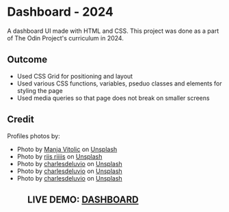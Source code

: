 <h1>Dashboard - 2024</h1>
<p>A dashboard UI made with HTML and CSS. This project was done as a part of The Odin Project's curriculum in 2024.</p>

<h2>Outcome</h2>
    <ul>
        <li>Used CSS Grid for positioning and layout</li>
        <li>Used various CSS functions, variables, pseduo classes and elements for styling the page</li>
        <li>Used media queries so that page does not break on smaller screens</li>
    </ul>

<h2>Credit</h2>
    <p>Profiles photos by:</p>
    <ul>
        <li>Photo by <a href="https://unsplash.com/@madhatterzone?utm_content=creditCopyText&utm_medium=referral&utm_source=unsplash">Manja Vitolic</a> on <a href="https://unsplash.com/photos/black-and-white-cat-lying-on-brown-bamboo-chair-inside-room-gKXKBY-C-Dk?utm_content=creditCopyText&utm_medium=referral&utm_source=unsplash">Unsplash</a></li>
        <li>Photo by <a href="https://unsplash.com/@riiiis?utm_content=creditCopyText&utm_medium=referral&utm_source=unsplash">riis riiiis</a> on <a href="https://unsplash.com/photos/adult-black-and-white-dog-8Op3YhBktog?utm_content=creditCopyText&utm_medium=referral&utm_source=unsplash">Unsplash</a></li>
        <li>Photo by <a href="https://unsplash.com/@charlesdeluvio?utm_content=creditCopyText&utm_medium=referral&utm_source=unsplash">charlesdeluvio</a> on <a href="https://unsplash.com/photos/black-fawn-pug-wearing-white-and-red-striped-shirt-oWTW-jNGl9I?utm_content=creditCopyText&utm_medium=referral&utm_source=unsplash">Unsplash</a></li>
        <li>Photo by <a href="https://unsplash.com/@charlesdeluvio?utm_content=creditCopyText&utm_medium=referral&utm_source=unsplash">charlesdeluvio</a> on <a href="https://unsplash.com/photos/black-dog-wearing-blue-denim-collar-K4mSJ7kc0As?utm_content=creditCopyText&utm_medium=referral&utm_source=unsplash">Unsplash</a></li>
        <li>Photo by <a href="https://unsplash.com/@charlesdeluvio?utm_content=creditCopyText&utm_medium=referral&utm_source=unsplash">charlesdeluvio</a> on <a href="https://unsplash.com/photos/black-pug-with-gray-knit-scarf-Mv9hjnEUHR4?utm_content=creditCopyText&utm_medium=referral&utm_source=unsplash">Unsplash</a></li>
    <ul>

<h2>LIVE DEMO: <a href="">DASHBOARD</a></h2>